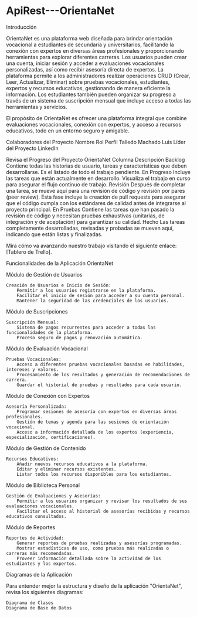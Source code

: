 # ApiRest---OrientaNet
Introducción

OrientaNet es una plataforma web diseñada para brindar orientación vocacional a estudiantes de secundaria y universitarios, facilitando la conexión con expertos en diversas áreas profesionales y proporcionando herramientas para explorar diferentes carreras. Los usuarios pueden crear una cuenta, iniciar sesión y acceder a evaluaciones vocacionales personalizadas, así como recibir asesoría directa de expertos. La plataforma permite a los administradores realizar operaciones CRUD (Crear, Leer, Actualizar, Eliminar) sobre pruebas vocacionales, estudiantes, expertos y recursos educativos, gestionando de manera eficiente la información. Los estudiantes también pueden organizar su progreso a través de un sistema de suscripción mensual que incluye acceso a todas las herramientas y servicios.

El propósito de OrientaNet es ofrecer una plataforma integral que combine evaluaciones vocacionales, conexión con expertos, y acceso a recursos educativos, todo en un entorno seguro y amigable.

Colaboradores del Proyecto
Nombre	Rol	Perfil
Talledo Machado Luis	Líder del Proyecto	LinkedIn

Revisa el Progreso del Proyecto OrientaNet
Columna	Descripción
Backlog	Contiene todas las historias de usuario, tareas y características que deben desarrollarse. Es el listado de todo el trabajo pendiente.
En Progreso	Incluye las tareas que están actualmente en desarrollo. Visualiza el trabajo en curso para asegurar el flujo continuo de trabajo.
Revisión	Después de completar una tarea, se mueve aquí para una revisión de código y revisión por pares (peer review). Esta fase incluye la creación de pull requests para asegurar que el código cumpla con los estándares de calidad antes de integrarse al proyecto principal.
En Pruebas	Contiene las tareas que han pasado la revisión de código y necesitan pruebas exhaustivas (unitarias, de integración y de aceptación) para garantizar su calidad.
Hecho	Las tareas completamente desarrolladas, revisadas y probadas se mueven aquí, indicando que están listas y finalizadas.

Mira cómo va avanzando nuestro trabajo visitando el siguiente enlace: [Tablero de Trello].

Funcionalidades de la Aplicación OrientaNet

Módulo de Gestión de Usuarios

    Creación de Usuarios e Inicio de Sesión:
        Permitir a los usuarios registrarse en la plataforma.
        Facilitar el inicio de sesión para acceder a su cuenta personal.
        Mantener la seguridad de las credenciales de los usuarios.

Módulo de Suscripciones

    Suscripción Mensual:
        Sistema de pagos recurrentes para acceder a todas las funcionalidades de la plataforma.
        Proceso seguro de pagos y renovación automática.

Módulo de Evaluación Vocacional

    Pruebas Vocacionales:
        Acceso a diferentes pruebas vocacionales basadas en habilidades, intereses y valores.
        Procesamiento de los resultados y generación de recomendaciones de carrera.
        Guardar el historial de pruebas y resultados para cada usuario.

Módulo de Conexión con Expertos

    Asesoría Personalizada:
        Programar sesiones de asesoría con expertos en diversas áreas profesionales.
        Gestión de temas y agenda para las sesiones de orientación vocacional.
        Acceso a información detallada de los expertos (experiencia, especialización, certificaciones).

Módulo de Gestión de Contenido

    Recursos Educativos:
        Añadir nuevos recursos educativos a la plataforma.
        Editar y eliminar recursos existentes.
        Listar todos los recursos disponibles para los estudiantes.

Módulo de Biblioteca Personal

    Gestión de Evaluaciones y Asesorías:
        Permitir a los usuarios organizar y revisar los resultados de sus evaluaciones vocacionales.
        Facilitar el acceso al historial de asesorías recibidas y recursos educativos consultados.

Módulo de Reportes

    Reportes de Actividad:
        Generar reportes de pruebas realizadas y asesorías programadas.
        Mostrar estadísticas de uso, como pruebas más realizadas o carreras más recomendadas.
        Proveer información detallada sobre la actividad de los estudiantes y los expertos.

Diagramas de la Aplicación

Para entender mejor la estructura y diseño de la aplicación "OrientaNet", revisa los siguientes diagramas:

    Diagrama de Clases
    Diagrama de Base de Datos
